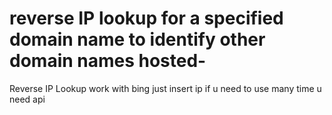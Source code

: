 # reverse IP lookup for a specified domain name to identify other domain names hosted-
Reverse IP Lookup 
work with bing just insert ip 
if u need to use many time u need api
